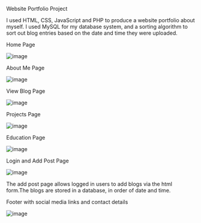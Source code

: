 Website Portfolio Project

I used HTML, CSS, JavaScript and PHP to produce a website portfolio about myself. I used MySQL for my database system, and a sorting algorithm to sort out blog entries based on the date and time they were uploaded.

Home Page

![image](https://user-images.githubusercontent.com/96451714/185757844-4221339c-f07f-4c87-86a6-54911dd7d2d1.png)

About Me Page 

![image](https://user-images.githubusercontent.com/96451714/185757857-16c11979-3d66-4cd1-b81a-00510d086398.png)

View Blog Page

![image](https://user-images.githubusercontent.com/96451714/185757877-7a42e648-7b77-49d1-8acd-de2c1f090592.png)

Projects Page

![image](https://user-images.githubusercontent.com/96451714/185757889-dfbd9684-a9ce-44bc-af37-34b588e80d19.png)

Education Page 

![image](https://user-images.githubusercontent.com/96451714/185757911-2cb14909-fa11-40a2-a162-1c64e0d1b217.png)

Login and Add Post Page

![image](https://user-images.githubusercontent.com/96451714/185757976-d50e6af9-3ba3-4659-bd6c-bcd3de2bd69e.png)

The add post page allows logged in users to add blogs via the html form.The blogs are stored in a database, in order of date and time.

Footer with social media links and contact details

![image](https://user-images.githubusercontent.com/96451714/185758130-f4970819-38e6-4904-b9e0-f6d865ca55d4.png)



